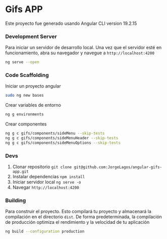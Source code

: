 # Gifs APP

Este proyecto fue generado usando Angular CLI version 19.2.15

### Development Server

Para iniciar un servidor de desarrollo local. Una vez que el servidor esté en funcionamiento, abra su navegador y navegue a `http://localhost:4200`
```bash
ng serve --open
```


### Code Scaffolding

Iniciar un proyecto angular
```bash
sudo ng new bases
```

Crear variables de entorno
```bash
ng g environments
```

Crear componentes
```bash
ng g c gifs/components/sideMenu --skip-tests 
ng g c gifs/components/sideMenuHeader --skip-tests
ng g c gifs/components/sideMenuOptions --skip-tests 
```


### Devs

1. Clonar repositorio `git clone git@github.com:JorgeLagos/angular-gifs-app.git`
2. Instalar dependencias `npm install`
3. Iniciar servidor local `ng serve -o`
4. Navegar `http://localhost:4200`


### Building

Para construir el proyecto. Esto compilará tu proyecto y almacenará la compilación en el directorio `dist`. De forma predeterminada, la compilación de producción optimiza el rendimiento y la velocidad de tu aplicación
```bash
ng build --configuration production
```
